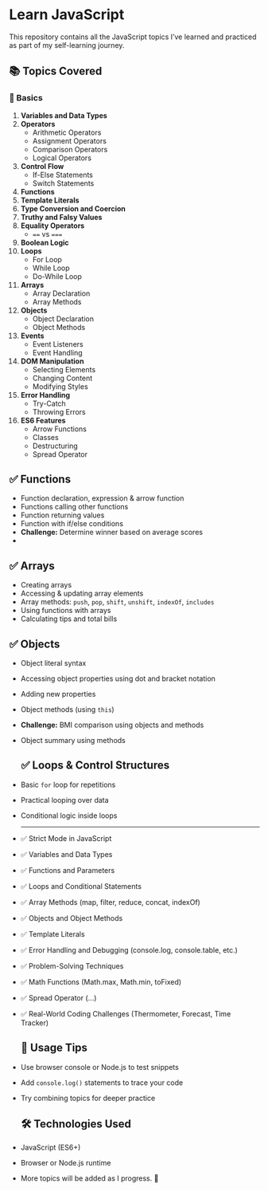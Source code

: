 # Learn JavaScript

This repository contains all the JavaScript topics I’ve learned and practiced as part of my self-learning journey.

## 📚 Topics Covered

### 🔹 Basics
1. **Variables and Data Types**
2. **Operators**
   - Arithmetic Operators
   - Assignment Operators
   - Comparison Operators
   - Logical Operators
3. **Control Flow**
   - If-Else Statements
   - Switch Statements
4. **Functions**
5. **Template Literals**
6. **Type Conversion and Coercion**
7. **Truthy and Falsy Values**
8. **Equality Operators**
   - `==` vs `===`
9. **Boolean Logic**
10. **Loops**
    - For Loop
    - While Loop
    - Do-While Loop
11. **Arrays**
    - Array Declaration
    - Array Methods
12. **Objects**
    - Object Declaration
    - Object Methods
13. **Events**
    - Event Listeners
    - Event Handling
14. **DOM Manipulation**
    - Selecting Elements
    - Changing Content
    - Modifying Styles
15. **Error Handling**
    - Try-Catch
    - Throwing Errors
16. **ES6 Features**
    - Arrow Functions
    - Classes
    - Destructuring
    - Spread Operator
      
## ✅ Functions
- Function declaration, expression & arrow function  
- Functions calling other functions  
- Function returning values  
- Function with if/else conditions  
- **Challenge:** Determine winner based on average scores
- 
## ✅ Arrays
- Creating arrays  
- Accessing & updating array elements  
- Array methods: `push`, `pop`, `shift`, `unshift`, `indexOf`, `includes`  
- Using functions with arrays  
- Calculating tips and total bills

## ✅ Objects
- Object literal syntax  
- Accessing object properties using dot and bracket notation  
- Adding new properties  
- Object methods (using `this`)  
- **Challenge:** BMI comparison using objects and methods  
- Object summary using methods

  ## ✅ Loops & Control Structures
- Basic `for` loop for repetitions  
- Practical looping over data  
- Conditional logic inside loops

  -----------------------------------------

- ✅ Strict Mode in JavaScript
- ✅ Variables and Data Types
- ✅ Functions and Parameters
- ✅ Loops and Conditional Statements
- ✅ Array Methods (map, filter, reduce, concat, indexOf)
- ✅ Objects and Object Methods
- ✅ Template Literals
- ✅ Error Handling and Debugging (console.log, console.table, etc.)
- ✅ Problem-Solving Techniques
- ✅ Math Functions (Math.max, Math.min, toFixed)
- ✅ Spread Operator (...)
- ✅ Real-World Coding Challenges (Thermometer, Forecast, Time Tracker)

  ## 🧠 Usage Tips
- Use browser console or Node.js to test snippets  
- Add `console.log()` statements to trace your code  
- Try combining topics for deeper practice

  ## 🛠 Technologies Used
- JavaScript (ES6+)  
- Browser or Node.js runtime

-  More topics will be added as I progress. 🚀
